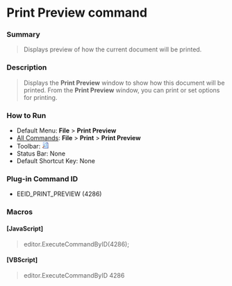 # Print Preview command

### Summary

> Displays preview of how the current document will be printed.

### Description

> Displays the **Print Preview** window to show how this document will be printed.
> From the **Print Preview** window, you can print or set options for printing.

### How to Run

- Default Menu: **File** \> **Print Preview**
- [All Commands](../tools/all_commands): **File** \> **Print**
\> **Print Preview**
- Toolbar: ![](../../images/printpreview.gif)
- Status Bar: None
- Default Shortcut Key: None

### Plug-in Command ID

- EEID\_PRINT\_PREVIEW (4286)

### Macros

#### \[JavaScript\]

> editor.ExecuteCommandByID(4286);

#### \[VBScript\]

> editor.ExecuteCommandByID 4286
